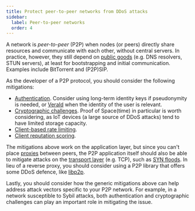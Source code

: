 ```yaml
---
title: Protect peer-to-peer networks from DDoS attacks
sidebar:
  label: Peer-to-peer networks
  order: 4
---
```


A network is _peer-to-peer_ (P2P) when nodes (or peers) directly share resources and communicate with each other, without central servers.
In practice, however, they still depend on [public goods](public-goods.md) (e.g. DNS resolvers, STUN servers), at least for bootstrapping and initial communication.
Examples include BitTorrent and (P2P)SIP.

As the developer of a P2P protocol, you should consider the following mitigations:

- [Authentication](../mitigations/authentication.md). Consider using long-term identity keys if pseudonymity is needed, or [VeraId](https://veraid.net) when the identity of the user is relevant.
- [Cryptographic challenges](../mitigations/crypto-challenges.md). Proof of Space(time) in particular is worth considering, as IoT devices (a large source of DDoS attacks) tend to have limited storage capacity.
- [Client-based rate limiting](../mitigations/rate-limiting.md).
- [Client reputation scoring](../mitigations/client-reputation.md).

The mitigations above work on the application layer,
but since you can't place [proxies](../mitigations/reverse-proxies.md) between peers,
the P2P application itself should also be able to mitigate attacks on the [transport layer](https://en.wikipedia.org/wiki/Transport_layer) (e.g. TCP),
such as [SYN floods](https://en.wikipedia.org/wiki/SYN_flood).
In lieu of a reverse proxy, you should consider using a P2P library that offers some DDoS defence, like [libp2p](https://docs.libp2p.io/concepts/security/dos-mitigation/).

Lastly, you should consider how the generic mitigations above can help address attack vectors specific to your P2P network. For example, in a network susceptible to Sybil attacks, both authentication and cryptographic challenges can play an important role in mitigating the issue.
